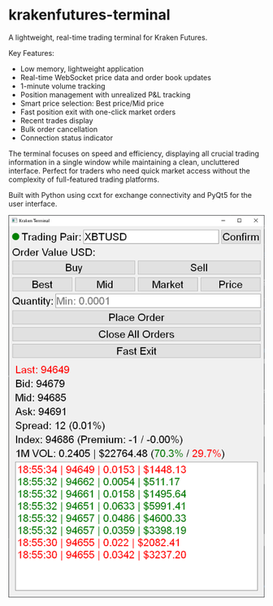 # krakenfutures-terminal
A lightweight, real-time trading terminal for Kraken Futures.

Key Features:

- Low memory, lightweight application
- Real-time WebSocket price data and order book updates
- 1-minute volume tracking
- Position management with unrealized P&L tracking
- Smart price selection: Best price/Mid price
- Fast position exit with one-click market orders
- Recent trades display
- Bulk order cancellation
- Connection status indicator

The terminal focuses on speed and efficiency, displaying all crucial trading information in a single window while maintaining a clean, uncluttered interface. 
Perfect for traders who need quick market access without the complexity of full-featured trading platforms.

Built with Python using ccxt for exchange connectivity and PyQt5 for the user interface.

![screenshot](krakenTerminal.png)
